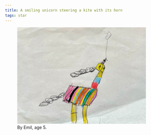 ```yaml
---
title: A smiling unicorn steering a kite with its horn
tags: star
---
```


<figure>
<img src="/img/emil-drawing/IMG_1381.jpg" alt="">
<figcaption>By Emil, age 5.</figcaption>
</figure>
